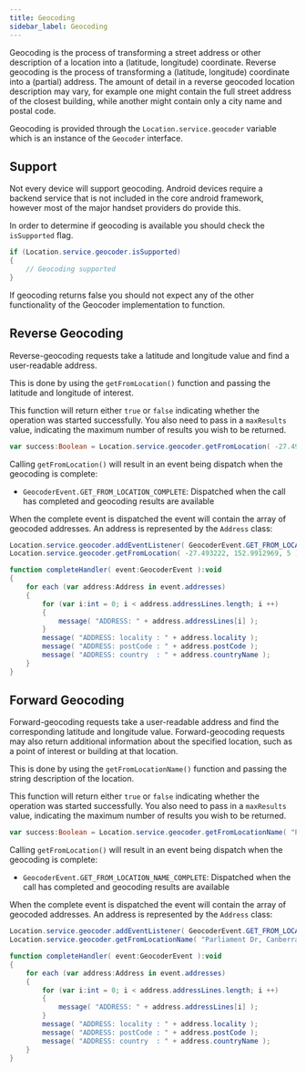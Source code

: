 ```yaml
---
title: Geocoding
sidebar_label: Geocoding
---
```



Geocoding is the process of transforming a street address or other description of a location into a (latitude, longitude) coordinate. Reverse geocoding is the process of transforming a (latitude, longitude) coordinate into a (partial) address. The amount of detail in a reverse geocoded location description may vary, for example one might contain the full street address of the closest building, while another might contain only a city name and postal code.


Geocoding is provided through the `Location.service.geocoder` variable which is an instance of the `Geocoder` interface. 



## Support

Not every device will support geocoding. Android devices require a backend service that is not included in the core android framework, however most of the major handset providers do provide this.

In order to determine if geocoding is available you should check the `isSupported` flag.

```actionscript
if (Location.service.geocoder.isSupported)
{
    // Geocoding supported
}
```

If geocoding returns false you should not expect any of the other functionality of the Geocoder implementation to function.



## Reverse Geocoding

Reverse-geocoding requests take a latitude and longitude value and find a user-readable address.

This is done by using the `getFromLocation()` function and passing the latitude and longitude of interest. 

This function will return either `true` or `false` indicating whether the operation was started successfully.
You also need to pass in a `maxResults` value, indicating the maximum number of results you wish to be returned. 


```actionscript
var success:Boolean = Location.service.geocoder.getFromLocation( -27.493222, 152.9912969, 5 );
```


Calling `getFromLocation()` will result in an event being dispatch when the geocoding is complete:

- `GeocoderEvent.GET_FROM_LOCATION_COMPLETE`: Dispatched when the call has completed and geocoding results are available


When the complete event is dispatched the event will contain the array of geocoded addresses. An address is represented by the `Address` class:

```actionscript
Location.service.geocoder.addEventListener( GeocoderEvent.GET_FROM_LOCATION_COMPLETE, completeHandler );
Location.service.geocoder.getFromLocation( -27.493222, 152.9912969, 5 );

function completeHandler( event:GeocoderEvent ):void 
{
    for each (var address:Address in event.addresses)
    {
        for (var i:int = 0; i < address.addressLines.length; i ++)
        {
            message( "ADDRESS: " + address.addressLines[i] );
        }
        message( "ADDRESS: locality : " + address.locality );
        message( "ADDRESS: postCode : " + address.postCode );
        message( "ADDRESS: country  : " + address.countryName );
    }
}
```



## Forward Geocoding

Forward-geocoding requests take a user-readable address and find the corresponding latitude and longitude value. Forward-geocoding requests may also return additional information about the specified location, such as a point of interest or building at that location.


This is done by using the `getFromLocationName()` function and passing the string description of the location. 

This function will return either `true` or `false` indicating whether the operation was started successfully.
You also need to pass in a `maxResults` value, indicating the maximum number of results you wish to be returned. 


```actionscript
var success:Boolean = Location.service.geocoder.getFromLocationName( "Parliament Dr, Canberra ACT 2600", 5 );
```


Calling `getFromLocation()` will result in an event being dispatch when the geocoding is complete:

- `GeocoderEvent.GET_FROM_LOCATION_NAME_COMPLETE`: Dispatched when the call has completed and geocoding results are available


When the complete event is dispatched the event will contain the array of geocoded addresses. An address is represented by the `Address` class:

```actionscript
Location.service.geocoder.addEventListener( GeocoderEvent.GET_FROM_LOCATION_NAME_COMPLETE, completeHandler );
Location.service.geocoder.getFromLocationName( "Parliament Dr, Canberra ACT 2600", 5 );

function completeHandler( event:GeocoderEvent ):void 
{
    for each (var address:Address in event.addresses)
    {
        for (var i:int = 0; i < address.addressLines.length; i ++)
        {
            message( "ADDRESS: " + address.addressLines[i] );
        }
        message( "ADDRESS: locality : " + address.locality );
        message( "ADDRESS: postCode : " + address.postCode );
        message( "ADDRESS: country  : " + address.countryName );
    }
}
```